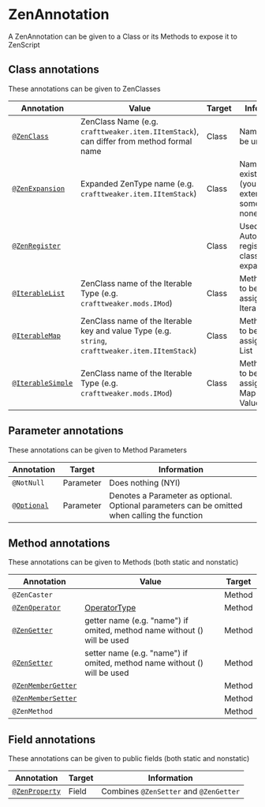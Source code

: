 # ZenAnnotation

A ZenAnnotation can be given to a Class or its Methods to expose it to ZenScript

## Class annotations

These annotations can be given to ZenClasses

| Annotation                                 | Value                                                                                            | Target | Information                                                       |
|--------------------------------------------|--------------------------------------------------------------------------------------------------|--------|-------------------------------------------------------------------|
| [`@ZenClass`](Annotation_ZenClass)         | ZenClass Name (e.g. `crafttweaker.item.IItemStack`), can differ from method formal name          | Class  | Name has to be unique                                             |
| [`@ZenExpansion`](Annotation_ZenExpansion) | Expanded ZenType name (e.g. `crafttweaker.item.IItemStack`)                                      | Class  | Name has to exist already (you cant extend something nonexistant) |
| [`@ZenRegister`](Annotation_ZenRegister)   |                                                                                                  | Class  | Used to Automatically register the class or expansion             |
| [`@IterableList`](Annotation_Iterable)     | ZenClass name of the Iterable Type (e.g. `crafttweaker.mods.IMod`)                               | Class  | Method needs to be assignable to Iterable<Type>                   |
| [`@IterableMap`](Annotation_Iterable)      | ZenClass name of the Iterable key and value Type (e.g. `string`, `crafttweaker.item.IItemStack`) | Class  | Method needs to be assignable to List<Type>                       |
| [`@IterableSimple`](Annotation_Iterable)   | ZenClass name of the Iterable Type (e.g. `crafttweaker.mods.IMod`)                               | Class  | Method needs to be assignable to Map<KeyType, ValueType>          |


## Parameter annotations

These annotations can be given to Method Parameters

| Annotation                         | Target    | Information                                                                                   |
|------------------------------------|-----------|-----------------------------------------------------------------------------------------------|
| `@NotNull`                         | Parameter | Does nothing (NYI)                                                                            |
| [`@Optional`](Annotation_Optional) | Parameter | Denotes a Parameter as optional. Optional parameters can be omitted when calling the function |


## Method annotations

These annotations can be given to Methods (both static and nonstatic)

| Annotation                                                        | Value                                                                    | Target |
|-------------------------------------------------------------------|--------------------------------------------------------------------------|--------|
| `@ZenCaster`                                                      |                                                                          | Method |
| [`@ZenOperator`](/Dev_Area/ZenAnnotations/Annotation_ZenOperator) | [OperatorType](/Dev_Area/ZenOperators)                                   | Method |
| [`@ZenGetter`](/Dev_Area/ZenAnnotations/ZenMember)                | getter name (e.g. "name") if omited, method name without () will be used | Method |
| [`@ZenSetter`](/Dev_Area/ZenAnnotations/ZenMember)                | setter name (e.g. "name") if omited, method name without () will be used | Method |
| [`@ZenMemberGetter`](/Dev_Area/ZenAnnotations/ZenMember)          |                                                                          | Method |
| [`@ZenMemberSetter`](/Dev_Area/ZenAnnotations/ZenMember)          |                                                                          | Method |
| `@ZenMethod`                                                      |                                                                          | Method |


## Field annotations

These annotations can be given to public fields (both static and nonstatic)

| Annotation                                           | Target | Information                            |
|------------------------------------------------------|--------|----------------------------------------|
| [`@ZenProperty`](/Dev_Area/ZenAnnotations/ZenMember) | Field  | Combines `@ZenSetter` and `@ZenGetter` |